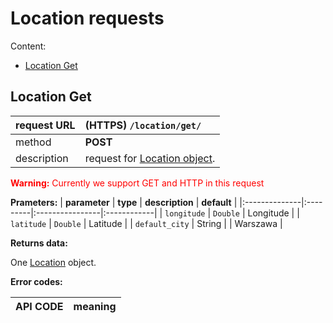 # Location requests #

Content:
  * [Location Get](RequestsLocation#Location_Get.md)

## Location Get ##

| request URL | **(HTTPS)** `/location/get/` |
|:------------|:-----------------------------|
| method | **POST** |
| description | request for [Location object](DatatypesLocation.md). |

<font color='red'>
<b>Warning:</b> Currently we support GET and HTTP in this request<br>
</font>

**Prameters:**
| **parameter** | **type** | **description** | **default** |
|:--------------|:---------|:----------------|:------------|
| `longitude` | `Double` | Longitude |
| `latitude` | `Double` | Latitude |
| `default_city` | String |  | Warszawa |

**Returns data:**

One [Location](DatatypesLocation.md) object.

**Error codes:**

| **API CODE** | **meaning** |
|:-------------|:------------|